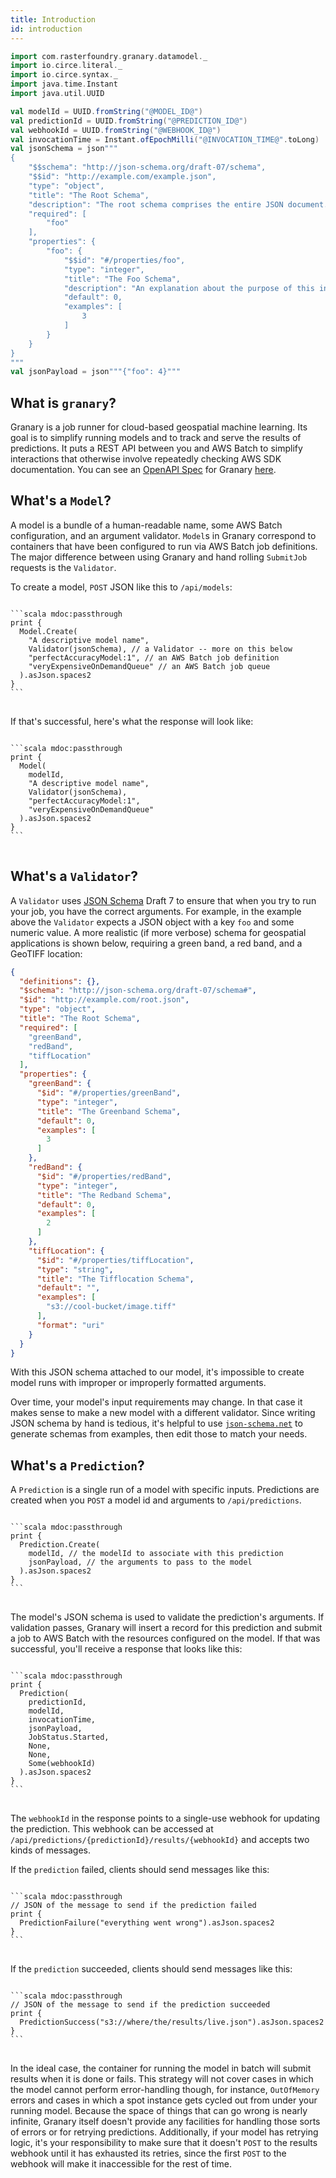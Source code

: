 ```yaml
---
title: Introduction
id: introduction
---
```



```scala mdoc:invisible
import com.rasterfoundry.granary.datamodel._
import io.circe.literal._
import io.circe.syntax._
import java.time.Instant
import java.util.UUID

val modelId = UUID.fromString("@MODEL_ID@")
val predictionId = UUID.fromString("@PREDICTION_ID@")
val webhookId = UUID.fromString("@WEBHOOK_ID@")
val invocationTime = Instant.ofEpochMilli("@INVOCATION_TIME@".toLong)
val jsonSchema = json"""
{
    "$$schema": "http://json-schema.org/draft-07/schema",
    "$$id": "http://example.com/example.json",
    "type": "object",
    "title": "The Root Schema",
    "description": "The root schema comprises the entire JSON document.",
    "required": [
        "foo"
    ],
    "properties": {
        "foo": {
            "$$id": "#/properties/foo",
            "type": "integer",
            "title": "The Foo Schema",
            "description": "An explanation about the purpose of this instance.",
            "default": 0,
            "examples": [
                3
            ]
        }
    }
}
"""
val jsonPayload = json"""{"foo": 4}"""
```

## What is `granary`?

Granary is a job runner for cloud-based geospatial machine learning.
Its goal is to simplify running models and to track and serve
the results of predictions. It puts a REST API between you and AWS Batch
to simplify interactions that otherwise involve repeatedly checking AWS SDK
documentation. You can see an
[OpenAPI Spec](https://swagger.io/docs/specification/about/)
for Granary [here](https://granary.rasterfoundry.com/api/docs/docs.yaml).

## What's a `Model`?

A model is a bundle of a human-readable name, some AWS Batch configuration,
and an argument validator. `Model`s in Granary correspond to containers that
have been configured to run via AWS Batch job definitions. The major difference
between using Granary and hand rolling `SubmitJob` requests is the `Validator`.

To create a model, `POST` JSON like this to `/api/models`:

<pre>
<code class="hljs css language-json">
```scala mdoc:passthrough
print {
  Model.Create(
    "A descriptive model name",
    Validator(jsonSchema), // a Validator -- more on this below
    "perfectAccuracyModel:1", // an AWS Batch job definition
    "veryExpensiveOnDemandQueue" // an AWS Batch job queue
  ).asJson.spaces2
}
```
</code>
</pre>

If that's successful, here's what the response will look like:

<pre>
<code class="hljs css language-json">
```scala mdoc:passthrough
print {
  Model(
    modelId,
	"A descriptive model name",
	Validator(jsonSchema),
	"perfectAccuracyModel:1",
	"veryExpensiveOnDemandQueue"
  ).asJson.spaces2
}
```
</code>
</pre>

## What's a `Validator`?

A `Validator` uses [JSON Schema](http://json-schema.org/) Draft 7 to ensure that
when you try to run your job, you have the correct arguments. For example, in the
example above the `Validator` expects a JSON object with a key `foo` and some numeric
value. A more realistic (if more verbose) schema for geospatial applications is shown
below, requiring a green band, a red band, and a GeoTIFF location:

```json
{
  "definitions": {},
  "$schema": "http://json-schema.org/draft-07/schema#",
  "$id": "http://example.com/root.json",
  "type": "object",
  "title": "The Root Schema",
  "required": [
    "greenBand",
    "redBand",
    "tiffLocation"
  ],
  "properties": {
    "greenBand": {
      "$id": "#/properties/greenBand",
      "type": "integer",
      "title": "The Greenband Schema",
      "default": 0,
      "examples": [
        3
      ]
    },
    "redBand": {
      "$id": "#/properties/redBand",
      "type": "integer",
      "title": "The Redband Schema",
      "default": 0,
      "examples": [
        2
      ]
    },
    "tiffLocation": {
      "$id": "#/properties/tiffLocation",
      "type": "string",
      "title": "The Tifflocation Schema",
      "default": "",
      "examples": [
        "s3://cool-bucket/image.tiff"
      ],
      "format": "uri"
    }
  }
}
```

With this JSON schema attached to our model, it's impossible to create model runs
with improper or improperly formatted arguments.

Over time, your model's input requirements may change. In that case it makes
sense to make a new model with a different validator. Since writing JSON schema
by hand is tedious, it's helpful to use [`json-schema.net`](https://jsonschema.net/)
to generate schemas from examples, then edit those to match your needs.

## What's a `Prediction`?

A `Prediction` is a single run of a model with specific inputs. Predictions are
created when you `POST` a model id and arguments to `/api/predictions`.

<pre>
<code class="hljs css language-json">
```scala mdoc:passthrough
print {
  Prediction.Create(
    modelId, // the modelId to associate with this prediction
    jsonPayload, // the arguments to pass to the model
  ).asJson.spaces2
}
```
</code>
</pre>

The model's JSON schema is used to validate the prediction's arguments.
If validation passes, Granary will insert a record for this prediction and submit
a job to AWS Batch with the resources configured on the model. If that was successful,
you'll receive a response that looks like this:

<pre>
<code class="hljs css language-json">
```scala mdoc:passthrough
print {
  Prediction(
    predictionId,
	modelId,
	invocationTime,
	jsonPayload,
	JobStatus.Started,
	None,
	None,
	Some(webhookId)
  ).asJson.spaces2
}
```
</code>
</pre>

The `webhookId` in the response points to a single-use webhook for updating the prediction.
This webhook can be accessed at `/api/predictions/{predictionId}/results/{webhookId}` and
accepts two kinds of messages.

If the `prediction` failed, clients should send messages like this:

<pre>
<code class="hljs css language-json">
```scala mdoc:passthrough
// JSON of the message to send if the prediction failed
print {
  PredictionFailure("everything went wrong").asJson.spaces2
}
```
</code>
</pre>

If the `prediction` succeeded, clients should send messages like this:

<pre>
<code class="hljs css language-json">
```scala mdoc:passthrough
// JSON of the message to send if the prediction succeeded
print {
  PredictionSuccess("s3://where/the/results/live.json").asJson.spaces2
}
```
</code>
</pre>

In the ideal case, the container for running the model in batch will submit results when it
is done or fails. This strategy will not cover cases in which the model cannot perform
error-handling though, for instance, `OutOfMemory` errors and cases in which a spot
instance gets cycled out from under your running model. Because the space of things that
can go wrong is nearly infinite, Granary itself doesn't provide any facilities for handling
those sorts of errors or for retrying predictions. Additionally, if your model has retrying
logic, it's your responsibility to make sure that it doesn't `POST` to the results webhook
until it has exhausted its retries, since the first `POST` to the webhook will make it
inaccessible for the rest of time.
